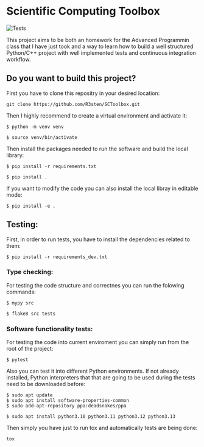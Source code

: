 # Scientific Computing Toolbox

![Tests](https://github.com/R3sten/SCToolbox/actions/workflows/tests.yml/badge.svg)

This project aims to be both an homework for the Advanced Programmin class that I have just took and a way to learn how to build a well structured Python/C++ project with well implemented tests and continuous integration workflow.

## Do you want to build this project?

First you have to clone this repositry in your desired location:

```
git clone https://github.com/R3sten/SCToolbox.git
```

Then I highly recommend to create a virtual environment and activate it:

```
$ python -m venv venv

$ source venv/bin/activate
```

Then install the packages needed to run the software and build the local library:

```
$ pip install -r requirements.txt

$ pip install .
```

If you want to modify the code you can also install the local libray in editable mode:

```
$ pip install -e .
```

## Testing:

First, in order to run tests, you have to install the dependencies related to them:

```
$ pip install -r requirements_dev.txt
```

### Type checking:

For testing the code structure and correctnes you can run the folowing commands:

```
$ mypy src

$ flake8 src tests
```

### Software functionality tests:

For testing the code into current enviroment you can simply run from the root of the project:

```
$ pytest
```

Also you can test it into different Python environments.
If not already installed, Python interpreters that that are going to be used during the tests need to be downloaded before:

```
$ sudo apt update
$ sudo apt install software-properties-common
$ sudo add-apt-repository ppa:deadsnakes/ppa

$ sudo apt install python3.10 python3.11 python3.12 python3.13
```

Then simply you have just to run tox and automatically tests are being done:

```
tox
```
